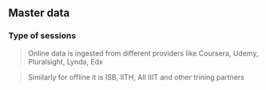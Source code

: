 ## Master data

### Type of sessions	

> Online data is ingested from different providers like Coursera, Udemy, Pluralsight, Lynda, Edx

> Similarly for offline it is ISB, IITH, All IIIT and other trining partners
		
